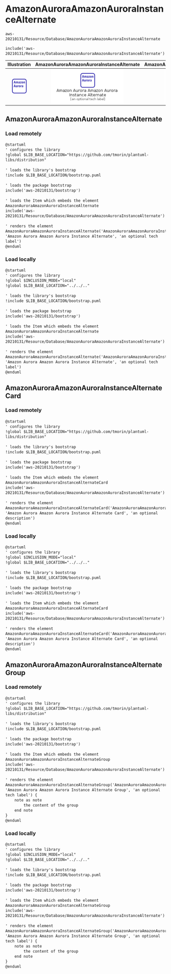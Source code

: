 # AmazonAuroraAmazonAuroraInstanceAlternate


```text
aws-20210131/Resource/Database/AmazonAuroraAmazonAuroraInstanceAlternate
```

```text
include('aws-20210131/Resource/Database/AmazonAuroraAmazonAuroraInstanceAlternate')
```



| Illustration | AmazonAuroraAmazonAuroraInstanceAlternate | AmazonAuroraAmazonAuroraInstanceAlternateCard | AmazonAuroraAmazonAuroraInstanceAlternateGroup |
| :---: | :---: | :---: | :---: |
| ![illustration for Illustration](../../../aws-20210131/Resource/Database/AmazonAuroraAmazonAuroraInstanceAlternate.png) | ![illustration for AmazonAuroraAmazonAuroraInstanceAlternate](../../../aws-20210131/Resource/Database/AmazonAuroraAmazonAuroraInstanceAlternate.Local.png) | ![illustration for AmazonAuroraAmazonAuroraInstanceAlternateCard](../../../aws-20210131/Resource/Database/AmazonAuroraAmazonAuroraInstanceAlternateCard.Local.png) | ![illustration for AmazonAuroraAmazonAuroraInstanceAlternateGroup](../../../aws-20210131/Resource/Database/AmazonAuroraAmazonAuroraInstanceAlternateGroup.Local.png) |




## AmazonAuroraAmazonAuroraInstanceAlternate

### Load remotely
```plantuml
@startuml
' configures the library
!global $LIB_BASE_LOCATION="https://github.com/tmorin/plantuml-libs/distribution"

' loads the library's bootstrap
!include $LIB_BASE_LOCATION/bootstrap.puml

' loads the package bootstrap
include('aws-20210131/bootstrap')

' loads the Item which embeds the element AmazonAuroraAmazonAuroraInstanceAlternate
include('aws-20210131/Resource/Database/AmazonAuroraAmazonAuroraInstanceAlternate')

' renders the element
AmazonAuroraAmazonAuroraInstanceAlternate('AmazonAuroraAmazonAuroraInstanceAlternate', 'Amazon Aurora Amazon Aurora Instance Alternate', 'an optional tech label')
@enduml
```

### Load locally
```plantuml
@startuml
' configures the library
!global $INCLUSION_MODE="local"
!global $LIB_BASE_LOCATION="../../.."

' loads the library's bootstrap
!include $LIB_BASE_LOCATION/bootstrap.puml

' loads the package bootstrap
include('aws-20210131/bootstrap')

' loads the Item which embeds the element AmazonAuroraAmazonAuroraInstanceAlternate
include('aws-20210131/Resource/Database/AmazonAuroraAmazonAuroraInstanceAlternate')

' renders the element
AmazonAuroraAmazonAuroraInstanceAlternate('AmazonAuroraAmazonAuroraInstanceAlternate', 'Amazon Aurora Amazon Aurora Instance Alternate', 'an optional tech label')
@enduml
```

## AmazonAuroraAmazonAuroraInstanceAlternateCard

### Load remotely
```plantuml
@startuml
' configures the library
!global $LIB_BASE_LOCATION="https://github.com/tmorin/plantuml-libs/distribution"

' loads the library's bootstrap
!include $LIB_BASE_LOCATION/bootstrap.puml

' loads the package bootstrap
include('aws-20210131/bootstrap')

' loads the Item which embeds the element AmazonAuroraAmazonAuroraInstanceAlternateCard
include('aws-20210131/Resource/Database/AmazonAuroraAmazonAuroraInstanceAlternate')

' renders the element
AmazonAuroraAmazonAuroraInstanceAlternateCard('AmazonAuroraAmazonAuroraInstanceAlternateCard', 'Amazon Aurora Amazon Aurora Instance Alternate Card', 'an optional description')
@enduml
```

### Load locally
```plantuml
@startuml
' configures the library
!global $INCLUSION_MODE="local"
!global $LIB_BASE_LOCATION="../../.."

' loads the library's bootstrap
!include $LIB_BASE_LOCATION/bootstrap.puml

' loads the package bootstrap
include('aws-20210131/bootstrap')

' loads the Item which embeds the element AmazonAuroraAmazonAuroraInstanceAlternateCard
include('aws-20210131/Resource/Database/AmazonAuroraAmazonAuroraInstanceAlternate')

' renders the element
AmazonAuroraAmazonAuroraInstanceAlternateCard('AmazonAuroraAmazonAuroraInstanceAlternateCard', 'Amazon Aurora Amazon Aurora Instance Alternate Card', 'an optional description')
@enduml
```

## AmazonAuroraAmazonAuroraInstanceAlternateGroup

### Load remotely
```plantuml
@startuml
' configures the library
!global $LIB_BASE_LOCATION="https://github.com/tmorin/plantuml-libs/distribution"

' loads the library's bootstrap
!include $LIB_BASE_LOCATION/bootstrap.puml

' loads the package bootstrap
include('aws-20210131/bootstrap')

' loads the Item which embeds the element AmazonAuroraAmazonAuroraInstanceAlternateGroup
include('aws-20210131/Resource/Database/AmazonAuroraAmazonAuroraInstanceAlternate')

' renders the element
AmazonAuroraAmazonAuroraInstanceAlternateGroup('AmazonAuroraAmazonAuroraInstanceAlternateGroup', 'Amazon Aurora Amazon Aurora Instance Alternate Group', 'an optional tech label') {
    note as note
        the content of the group
    end note
}
@enduml
```

### Load locally
```plantuml
@startuml
' configures the library
!global $INCLUSION_MODE="local"
!global $LIB_BASE_LOCATION="../../.."

' loads the library's bootstrap
!include $LIB_BASE_LOCATION/bootstrap.puml

' loads the package bootstrap
include('aws-20210131/bootstrap')

' loads the Item which embeds the element AmazonAuroraAmazonAuroraInstanceAlternateGroup
include('aws-20210131/Resource/Database/AmazonAuroraAmazonAuroraInstanceAlternate')

' renders the element
AmazonAuroraAmazonAuroraInstanceAlternateGroup('AmazonAuroraAmazonAuroraInstanceAlternateGroup', 'Amazon Aurora Amazon Aurora Instance Alternate Group', 'an optional tech label') {
    note as note
        the content of the group
    end note
}
@enduml
```

